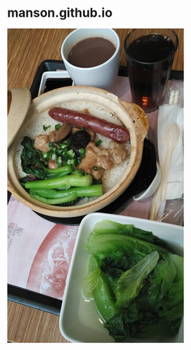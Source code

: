 # manson.github.io

![a1](images/test/CmRaAAAA9QKaB194D3_WVHrGc5PczVm65LaRl9G82hARsMgZHDGbNix7FHVdKYroGbgqGgLxz102NzmnyU6trCm2R8h-9iOl0GvumiO77XixO1jaaL5XBJfi3SV106w3v8lcTzZ3EhCczZjR2K1uSHiqB6aoICoMGhRyeTw8T8jua_d9iWRdUmMf7y9yDA.jpg)
